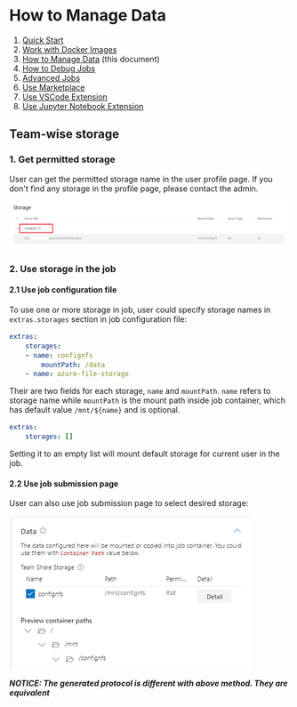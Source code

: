 # How to Manage Data

1. [Quick Start](./quick-start.md)
2. [Work with Docker Images](./work-with-docker-images.md)
3. [How to Manage Data](./how-to-manage-data.md) (this document)
4. [How to Debug Jobs](./how-to-debug-jobs.md)
5. [Advanced Jobs](./advanced-jobs.md)
6. [Use Marketplace](./use-marketplace.md)
7. [Use VSCode Extension](./use-vscode-extension.md)
8. [Use Jupyter Notebook Extension](./use-jupyter-notebook-extension.md)

## Team-wise storage

### 1. Get permitted storage

User can get the permitted storage name in the user profile page. If you don't find any storage in the profile page, please contact the admin.

![storage config](./imgs/storage-config.png "storage config")

### 2. Use storage in the job

#### 2.1 Use job configuration file

To use one or more storage in job, user could specify storage names in `extras.storages` section in job configuration file:

```yaml
extras:
    storages:
    - name: confignfs
        mountPath: /data
    - name: azure-file-storage
```

Their are two fields for each storage, `name` and `mountPath`. `name` refers to storage name while `mountPath` is the mount path inside job container, which has default value `/mnt/${name}` and is optional.

```yaml
extras:
    storages: []
```

Setting it to an empty list will mount default storage for current user in the job.

#### 2.2 Use job submission page

User can also use job submission page to select desired storage:

![storage submit](./imgs/storage-submit-data.png "storage submit")

***NOTICE: The generated protocol is different with above method. They are equivalent***
